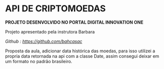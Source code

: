 # API DE CRIPTOMOEDAS
__PROJETO DESENVOLVIDO NO PORTAL DIGITAL INNOVATION ONE__

Projeto apresentado pela instrutora Barbara 

_Github : https://github.com/bahcasac_

Proposta da aula, adicionar data histórica das moedas, para isso utilizei a propria data 
retornada na api com a classe Date, assim consegui deixar em um formato no padrão brasileiro.
